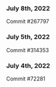 ### July 8th, 2022

Commit #267797

### July 5th, 2022

Commit #314353


### July 4th, 2022

Commit #72281
